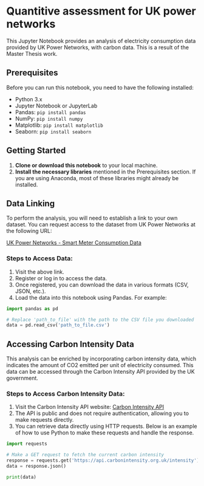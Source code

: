 # Quantitive assessment for UK power networks

This Jupyter Notebook provides an analysis of electricity consumption data provided by UK Power Networks, with carbon data.
This is a result of the Master Thesis work.

## Prerequisites

Before you can run this notebook, you need to have the following installed:
- Python 3.x
- Jupyter Notebook or JupyterLab
- Pandas: `pip install pandas`
- NumPy: `pip install numpy`
- Matplotlib: `pip install matplotlib`
- Seaborn: `pip install seaborn`

## Getting Started

1. **Clone or download this notebook** to your local machine.
2. **Install the necessary libraries** mentioned in the Prerequisites section. If you are using Anaconda, most of these libraries might already be installed.

## Data Linking

To perform the analysis, you will need to establish a link to your own dataset. You can request access to the dataset from UK Power Networks at the following URL:

[UK Power Networks - Smart Meter Consumption Data](https://ukpowernetworks.opendatasoft.com/explore/dataset/ukpn-smart-meter-consumption-lv-feeder/information/)

### Steps to Access Data:
1. Visit the above link.
2. Register or log in to access the data.
3. Once registered, you can download the data in various formats (CSV, JSON, etc.).
4. Load the data into this notebook using Pandas. For example:

```python
import pandas as pd

# Replace 'path_to_file' with the path to the CSV file you downloaded
data = pd.read_csv('path_to_file.csv')
```
## Accessing Carbon Intensity Data

This analysis can be enriched by incorporating carbon intensity data, which indicates the amount of CO2 emitted per unit of electricity consumed. This data can be accessed through the Carbon Intensity API provided by the UK government.

### Steps to Access Carbon Intensity Data:
1. Visit the Carbon Intensity API website: [Carbon Intensity API](https://api.carbonintensity.org.uk/)
2. The API is public and does not require authentication, allowing you to make requests directly.
3. You can retrieve data directly using HTTP requests. Below is an example of how to use Python to make these requests and handle the response.

```python
import requests

# Make a GET request to fetch the current carbon intensity
response = requests.get('https://api.carbonintensity.org.uk/intensity')
data = response.json()

print(data)
```
